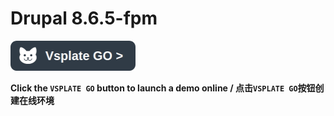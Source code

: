 # Drupal 8.6.5-fpm

<a href="https://www.vsplate.com/?docker-compose=https://github.com/vsplate/dcenvs/drupal/8.6.5-fpm"><img alt="VSPLATE GO" src="https://raw.githubusercontent.com/vsplate/images/master/vsgo_btn.png" width="200px"></a>

**Click the `VSPLATE GO` button to launch a demo online / 点击`VSPLATE GO`按钮创建在线环境**